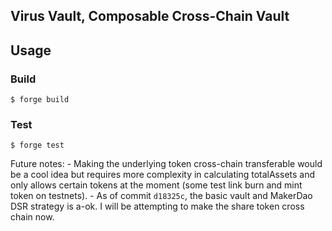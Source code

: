 ## Virus Vault, Composable Cross-Chain Vault

## Usage

### Build

```shell
$ forge build
```

### Test

```shell
$ forge test
```

Future notes:
    - Making the underlying token cross-chain transferable would be a cool idea but requires more complexity in calculating totalAssets and only allows certain tokens at the moment (some test link burn and mint token on testnets).
    - As of commit `d18325c`, the basic vault and MakerDao DSR strategy is a-ok. I will be attempting to make the share token cross chain now.
